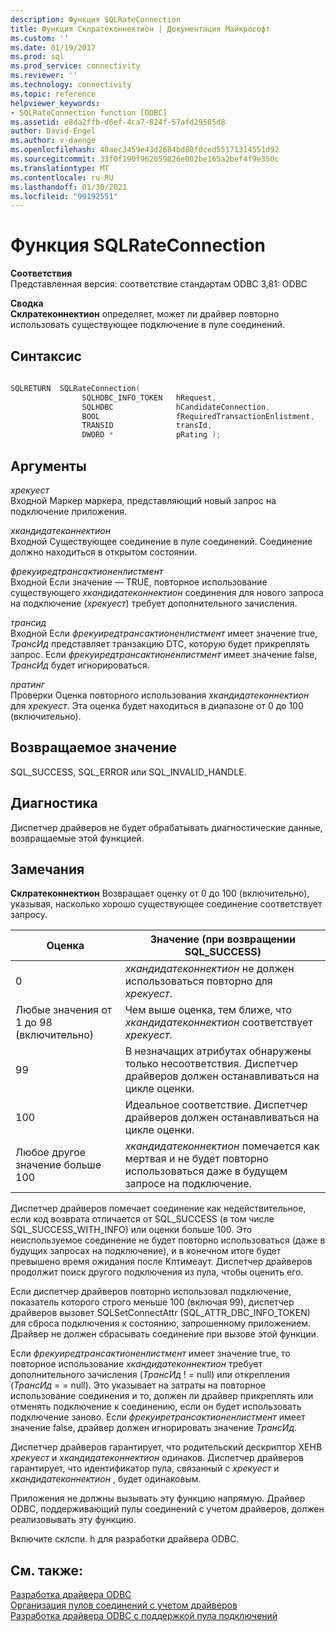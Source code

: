 ```yaml
---
description: Функция SQLRateConnection
title: Функция Склратеконнектион | Документация Майкрософт
ms.custom: ''
ms.date: 01/19/2017
ms.prod: sql
ms.prod_service: connectivity
ms.reviewer: ''
ms.technology: connectivity
ms.topic: reference
helpviewer_keywords:
- SQLRateConnection function [ODBC]
ms.assetid: e8da2ffb-d6ef-4ca7-824f-57afd29585d8
author: David-Engel
ms.author: v-daenge
ms.openlocfilehash: 40aec3459e43d2684bd80f0ced55171314551d92
ms.sourcegitcommit: 33f0f190f962059826e002be165a2bef4f9e350c
ms.translationtype: MT
ms.contentlocale: ru-RU
ms.lasthandoff: 01/30/2021
ms.locfileid: "99192551"
---
```

# <a name="sqlrateconnection-function"></a>Функция SQLRateConnection
**Соответствия**  
 Представленная версия: соответствие стандартам ODBC 3,81: ODBC  
  
 **Сводка**  
 **Склратеконнектион** определяет, может ли драйвер повторно использовать существующее подключение в пуле соединений.  
  
## <a name="syntax"></a>Синтаксис  
  
```cpp
  
SQLRETURN  SQLRateConnection(  
                SQLHDBC_INFO_TOKEN   hRequest,  
                SQLHDBC              hCandidateConnection,  
                BOOL                 fRequiredTransactionEnlistment,  
                TRANSID              transId,  
                DWORD *              pRating );  
```  
  
## <a name="arguments"></a>Аргументы  
 *хрекуест*  
 Входной Маркер маркера, представляющий новый запрос на подключение приложения.  
  
 *хкандидатеконнектион*  
 Входной Существующее соединение в пуле соединений. Соединение должно находиться в открытом состоянии.  
  
 *фрекуиредтрансактионенлистмент*  
 Входной Если значение — TRUE, повторное использование существующего *хкандидатеконнектион* соединения для нового запроса на подключение (*хрекуест*) требует дополнительного зачисления.  
  
 *трансид*  
 Входной Если *фрекуиредтрансактионенлистмент* имеет значение true, *ТрансИд* представляет транзакцию DTC, которую будет прикреплять запрос. Если *фрекуиредтрансактионенлистмент* имеет значение false, *ТрансИд* будет игнорироваться.  
  
 *пратинг*  
 Проверки Оценка повторного использования *хкандидатеконнектион* для *хрекуест*. Эта оценка будет находиться в диапазоне от 0 до 100 (включительно).  
  
## <a name="returns"></a>Возвращаемое значение  
 SQL_SUCCESS, SQL_ERROR или SQL_INVALID_HANDLE.  
  
## <a name="diagnostics"></a>Диагностика  
 Диспетчер драйверов не будет обрабатывать диагностические данные, возвращаемые этой функцией.  
  
## <a name="remarks"></a>Замечания  
 **Склратеконнектион** Возвращает оценку от 0 до 100 (включительно), указывая, насколько хорошо существующее соединение соответствует запросу.  
  
|Оценка|Значение (при возвращении SQL_SUCCESS)|  
|-----------|-----------------------------------------------|  
|0|*хкандидатеконнектион* не должен использоваться повторно для *хрекуест*.|  
|Любые значения от 1 до 98 (включительно)|Чем выше оценка, тем ближе, что *хкандидатеконнектион* соответствует *хрекуест*.|  
|99|В незначащих атрибутах обнаружены только несоответствия.  Диспетчер драйверов должен останавливаться на цикле оценки.|  
|100|Идеальное соответствие.  Диспетчер драйверов должен останавливаться на цикле оценки.|  
|Любое другое значение больше 100|*хкандидатеконнектион* помечается как мертвая и не будет повторно использоваться даже в будущем запросе на подключение.|  
  
 Диспетчер драйверов помечает соединение как недействительное, если код возврата отличается от SQL_SUCCESS (в том числе SQL_SUCCESS_WITH_INFO) или оценки больше 100. Это неиспользуемое соединение не будет повторно использоваться (даже в будущих запросах на подключение), и в конечном итоге будет превышено время ожидания после Кптимеаут. Диспетчер драйверов продолжит поиск другого подключения из пула, чтобы оценить его.  
  
 Если диспетчер драйверов повторно использовал подключение, показатель которого строго меньше 100 (включая 99), диспетчер драйверов вызовет SQLSetConnectAttr (SQL_ATTR_DBC_INFO_TOKEN) для сброса подключения к состоянию, запрошенному приложением. Драйвер не должен сбрасывать соединение при вызове этой функции.  
  
 Если *фрекуиредтрансактионенлистмент* имеет значение true, то повторное использование *хкандидатеконнектион* требует дополнительного зачисления (*ТрансИд* ! = null) или открепления (*ТрансИд* = = null). Это указывает на затраты на повторное использование соединения и то, должен ли драйвер прикреплять или отменять подключение к соединению, если он будет использовать подключение заново. Если *фрекуиретрансактионенлистмент* имеет значение false, драйвер должен игнорировать значение *ТрансИд*.  
  
 Диспетчер драйверов гарантирует, что родительский дескриптор ХЕНВ *хрекуест* и *хкандидатеконнектион* одинаков. Диспетчер драйверов гарантирует, что идентификатор пула, связанный с *хрекуест* и *хкандидатеконнектион* , будет одинаковым.  
  
 Приложения не должны вызывать эту функцию напрямую. Драйвер ODBC, поддерживающий пулы соединений с учетом драйверов, должен реализовывать эту функцию.  
  
 Включите склспи. h для разработки драйвера ODBC.  
  
## <a name="see-also"></a>См. также:  
 [Разработка драйвера ODBC](../../../odbc/reference/develop-driver/developing-an-odbc-driver.md)   
 [Организация пулов соединений с учетом драйверов](../../../odbc/reference/develop-app/driver-aware-connection-pooling.md)   
 [Разработка драйвера ODBC с поддержкой пула подключений](../../../odbc/reference/develop-driver/developing-connection-pool-awareness-in-an-odbc-driver.md)
